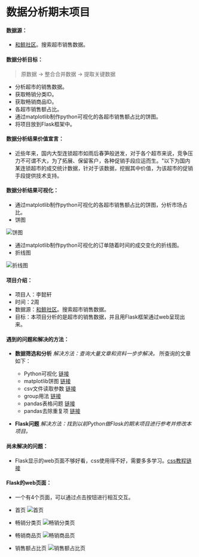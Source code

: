 # 数据分析期末项目

#### 数据源：

- [和鲸社区](https://www.heywhale.com/home)。搜索超市销售数据。

#### 数据分析目标：

> 原数据 -> 整合合并数据 -> 提取关键数据
- 分析超市的销售数据。
- 获取畅销分类ID。
- 获取畅销商品ID。
- 各超市销售额占比。
- 通过matplotlib制作python可视化的各超市销售额占比的饼图。
- 将项目放到Flask框架中。

#### 数据分析结果价值宣言：

- 近些年来，国内大型连锁超市如雨后春笋般迸发，对于各个超市来说，竞争压力不可谓不大，为了拓展、保留客户，各种促销手段应运而生。"以下为国内某连锁超市的成交统计数据，针对于该数据，挖掘其中价值，为该超市的促销手段提供技术支持。

#### 数据分析结果可视化：

- 通过matplotlib制作python可视化的各超市销售额占比的饼图，分析市场占比。
- 饼图

![饼图](https://gitee.com/coldmeaning/final-project-of-data-analysis/raw/master/images/%E9%A5%BC%E5%9B%BE.png)

- 通过matplotlib制作python可视化的订单随着时间的成交变化的折线图。
- 折线图

![折线图](https://gitee.com/coldmeaning/final-project-of-data-analysis/raw/master/images/%E6%8A%98%E7%BA%BF%E5%9B%BE.png)

#### 项目介绍：

- 项目人：李懿轩
- 时间：2周
- 数据源：[和鲸社区](https://www.heywhale.com/home)。搜索超市销售数据。
- 目标：本项目分析的是超市的销售数据，并且用Flask框架通过web呈现出来。


#### 遇到的问题和解决的方法：

- **数据筛选和分析** *解决方法：查询大量文章和资料一步步解决。* 所查询的文章如下：
  - Python可视化 [链接](https://blog.csdn.net/Frank_LJiang/article/details/89363901)
  - matplotlib饼图 [链接](https://blog.csdn.net/sinat_38340111/article/details/81023230)
  - csv文件读取参数 [链接](https://www.jianshu.com/p/f80586446151)
  - group用法 [链接](https://blog.csdn.net/qq_32618817/article/details/80587228)
  - pandas表格问题 [链接](https://www.cnblogs.com/hankleo/p/11478949.html)
  - pandas去除重复项 [链接](https://blog.csdn.net/u010665216/article/details/78559091)
  
- **Flask问题** *解决方法：找到以前Python做Flask的期末项目进行参考并修改本项目。*

#### 尚未解决的问题：

- Flask显示的web页面不够好看，css使用得不好，需要多多学习。[css教程链接](https://www.w3school.com.cn/css/index.asp)

#### Flask的web页面：

- 一个有4个页面，可以通过点击按钮进行相互交互。

- 首页
![首页](https://gitee.com/coldmeaning/final-project-of-data-analysis/raw/master/images/%E9%A6%96%E9%A1%B5.png)

- 畅销分类页
![畅销分类页](https://gitee.com/coldmeaning/final-project-of-data-analysis/raw/master/images/%E7%95%85%E9%94%80%E5%88%86%E7%B1%BB%E9%A1%B5.png)

- 畅销商品页
![畅销商品页](https://gitee.com/coldmeaning/final-project-of-data-analysis/raw/master/images/%E9%94%80%E5%94%AE%E5%95%86%E5%93%81%E9%A1%B5.png)

- 销售额占比页
![销售额占比页](https://gitee.com/coldmeaning/final-project-of-data-analysis/raw/master/images/%E9%94%80%E5%94%AE%E9%A2%9D%E5%8D%A0%E6%AF%94%E9%A1%B5.png)